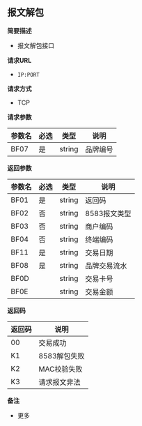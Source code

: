 ## 报文解包

**简要描述** 

- 报文解包接口

**请求URL** 

- `IP:PORT`

**请求方式**

- TCP

**请求参数** 

| **参数名** | **必选** | **类型** | **说明** |
| ---------- | ------------ | -------- | -------- |
| BF07       | 是           | string   | 品牌编号 |

**返回参数** 

| **参数名** | **必选** | **类型** | **说明**     |
| ---------- | ------------ | -------- | ------------ |
| BF01       | 是           | string   | 返回码       |
| BF02       | 否           | string   | 8583报文类型 |
| BF03       | 否           | string   | 商户编码     |
| BF04       | 否           | string   | 终端编码     |
| BF11       | 是           | string   | 交易日期     |
| BF08       | 是           | string   | 品牌交易流水 |
| BF0D       |              | string   | 交易卡号     |
| BF0E       |              | string   | 交易金额     |

**返回码** 

| **返回码** | **说明**     |
| -------------- | ------------ |
| 00             | 交易成功     |
| K1             | 8583解包失败 |
| K2             | MAC校验失败  |
| K3             | 请求报文非法 |

**备注** 

- 更多